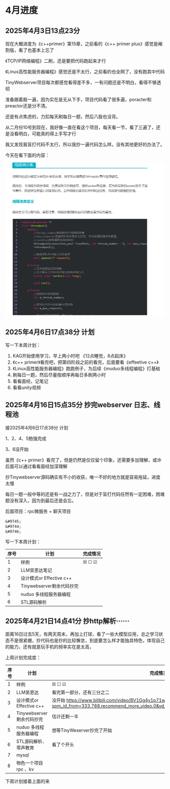 # 4月进度

## 2025年4月3日13点23分 

现在大概进度为《c++primer》第15章，之前看的《c++ primer plus》感觉是阉割版，看了也基本上忘了

《TCP/IP网络编程》二刷，还是要把代码跑起来才行

《Linux高性能服务器编程》感觉还是不太行，之前看的也全网了，没有跑其中代码

TinyWebserver项目每次都感觉看得差不多，一有问题还是不明白，看得不够透彻

准备跟着敲一遍，因为实在是无从下手，项目代码看了很多遍，poracter和preactor还是分不清。

还是有点焦虑的，力扣每天刷每日一题，然后八股也没背。

从二月份10号到现在，我好像一直在看这个项目，每天看一节，看了三遍了，还是没看明白，可能真的得上手写才行

我又发现我盲打代码不太行，所以我抄一遍代码怎么样。没有其他更好的办法了。



今天在看下面的内容：

![image-20250403132746609](图片\QQ20250403-132711.png)

## 2025年4月6日17点38分 计划

写一下本周计划：

1. KAG开始使用学习，早上两小时吧 《12点睡觉，8点起床》
2. 《c++ primer》看完吧，把第四阶段之前的看完，后面要看《effeetive c++》
3. 《Linux高性能服务器编程》跑跑例子，为后续《muduo多线程编程》打基础
4. 刷每日一题，然后尽量按顺序再每日多刷两小时
5. 看看面经，记笔记
6. 看看unity视频



## 2025年4月16日15点35分 抄完webserver 日志、线程池

接2025年4月6日17点38分 计划

1、2、4、5勉强完成

3、6没开始

虽然《c++ primer》看完了，但是仍然是仅仅留个印象，还需要多加理解，或许后面可以通过看看面经加深理解

抄Tinywebserver源码确实有不小的收获，唯一不好的地方就是容易拖延，进度太慢

每日一题一般中等的还是有一战之力了，但是对于盲打代码任然有一定困难，困难题没有深入，因为到最后还是会忘。

后面项目：rpc微服务 + 聊天项目

```
&#9745;
&#9744; 
&#9746; 
```

写一下本周计划：

| 序号 | 计划                      | 完成情况                |
| ---- | ------------------------- | ----------------------- |
| 1    | 样例                      | &#9746; &#9744; &#9745; |
| 2    | LLM吴恩达笔记             |                         |
| 3    | 设计模式or Effective c++  |                         |
| 4    | Tinywebserver剩余代码抄完 |                         |
| 5    | nuduo 多线程服务器编程    |                         |
| 6    | STL源码解析               |                         |

## 2025年4月21日14点41分 抄http解析······

距离16日过去5天，有两天周末，再加上打球，看了一些大模型应用，总之学习状态不是很紧绷，抄代码也是抄的比较懈怠，到底要怎么样才能独具特色，体现自己的能力，还有就是玩手机的频率实在是太高， 

上周计划完成度：

| 序号 | 计划                      | 完成情况                                                     |
| ---- | ------------------------- | ------------------------------------------------------------ |
| 1    | 样例                      | &#9746; &#9744; &#9745;                                      |
| 2    | LLM吴恩达                 | 看完第一部分，还有三分之二                                   |
| 3    | 设计模式or Effective c++  | 没开始 https://www.bilibili.com/video/BV1Gg4y1p71w?spm_id_from=333.788.recommend_more_video.0&vd_source=cd4c208a860f9fa40c4f07ffac8c9a31 |
| 4    | Tinywebserver剩余代码抄完 | 估计还剩一半                                                 |
| 5    | nuduo 多线程服务器编程    | 想等TinyWeserver抄完了开始                                   |
| 6    | STL源码解析、零声教育     | 看了个开头                                                   |
| 7    | mysql                     |                                                              |
| 8    | 物色一个项目 rpc 、kv     |                                                              |

下周计划接着上面的来









